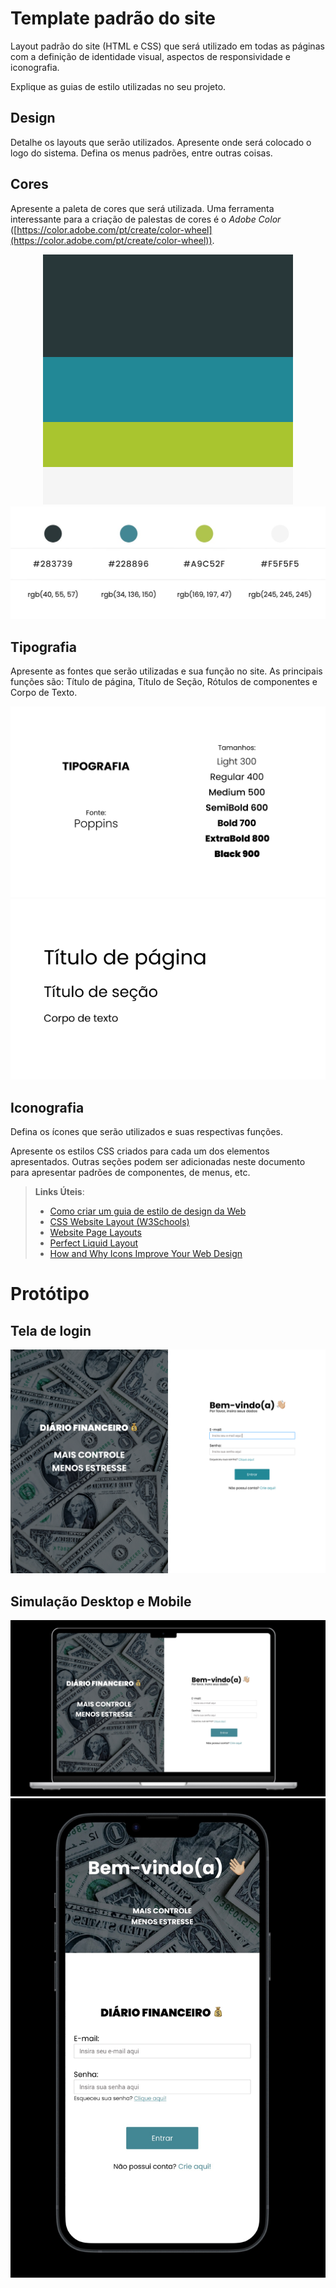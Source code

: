 # Template padrão do site

Layout padrão do site (HTML e CSS) que será utilizado em todas as páginas com a definição de identidade visual, aspectos de responsividade e iconografia.

Explique as guias de estilo utilizadas no seu projeto.

## Design

Detalhe os layouts que serão utilizados. Apresente onde será colocado o logo do sistema. Defina os menus padrões, entre outras coisas.


## Cores

Apresente a paleta de cores que será utilizada. Uma ferramenta interessante para a criação de palestas de cores é o *Adobe Color* ([https://color.adobe.com/pt/create/color-wheel](https://color.adobe.com/pt/create/color-wheel)).

<div align="center">

  ![Paleta de cores do projeto](./img/paleta-cores.png "Paleta de cores do projeto")
  ![Código das cores do projeto](./img/codigo-cores.jpg "Paleta de cores do projeto")
  
</div>



## Tipografia

Apresente as fontes que serão utilizadas e sua função no site. As principais funções são: Título de página, Título de Seção, Rótulos de componentes e Corpo de Texto.

<div align="center">

  ![Tipografia do projeto](./img/tipografia.png "Tipografia do projeto")
  ![Tipografia do projeto](./img/tipografia%20-%20textos.png "Tipografia do projeto")

</div>


## Iconografia

Defina os ícones que serão utilizados e suas respectivas funções.

Apresente os estilos CSS criados para cada um dos elementos apresentados.
Outras seções podem ser adicionadas neste documento para apresentar padrões de componentes, de menus, etc.


> **Links Úteis**:
>
> -  [Como criar um guia de estilo de design da Web](https://edrodrigues.com.br/blog/como-criar-um-guia-de-estilo-de-design-da-web/#)
> - [CSS Website Layout (W3Schools)](https://www.w3schools.com/css/css_website_layout.asp)
> - [Website Page Layouts](http://www.cellbiol.com/bioinformatics_web_development/chapter-3-your-first-web-page-learning-html-and-css/website-page-layouts/)
> - [Perfect Liquid Layout](https://matthewjamestaylor.com/perfect-liquid-layouts)
> - [How and Why Icons Improve Your Web Design](https://usabilla.com/blog/how-and-why-icons-improve-you-web-design/)


# Protótipo 

## Tela de login


![Tela Login](/docs/img/tela-login-desktop.png "Tela login")


## Simulação Desktop e Mobile

![Tela Login - Desktop ](/docs/img/desktop-login-simulacao.jpg "Tela login - desktop")
![Tela Login - Mobile ](/docs/img/mobile-tela-login.jpg "Tela login - mobile")


